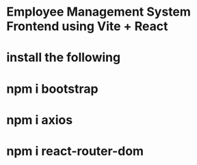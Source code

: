 # Employee Management System Frontend using Vite + React

# install the following

# npm i bootstrap

# npm i axios

# npm i react-router-dom
